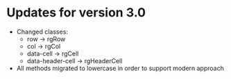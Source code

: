 # Updates for version 3.0
- Changed classes:
    - row -> rgRow
    - col -> rgCol
    - data-cell -> rgCell
    - data-header-cell -> rgHeaderCell
- All methods migrated to lowercase in order to support modern approach